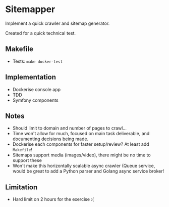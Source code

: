 # Sitemapper

Implement a quick crawler and sitemap generator.

Created for a quick technical test.


## Makefile

 * Tests: `make docker-test`


## Implementation

* Dockerise console app
* TDD
* Symfony components


## Notes

 * Should limit to domain and number of pages to crawl...
 * Time won't allow for much, focused on main task deliverable, and documenting decisions being made.
 * Dockerise each components for faster setup/review? At least add `Makefile`!
 * Sitemaps support media (images/video), there might be no time to support these
 * Won't make this horizontally scalable async crawler (Queue service, would be great to add a Python parser and Golang async service broker!


## Limitation

 * Hard limit on 2 hours for the exercise :(

